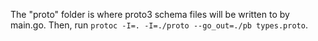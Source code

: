 The "proto" folder is where proto3 schema files will be written to by main.go.
Then, run `protoc -I=. -I=./proto --go_out=./pb types.proto`.
